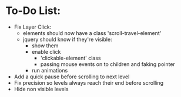 # To-Do List:

- Fix Layer Click:
   - elements should now have a class 'scroll-travel-element'
   - jquery should know if they're visible:
      - show them
      - enable click
         - 'clickable-element' class
         - passing mouse events on to children and faking pointer
      - run animations
- Add a quick pause before scrolling to next level
- Fix precision so levels always reach their end before scrolling
- Hide non visible levels
